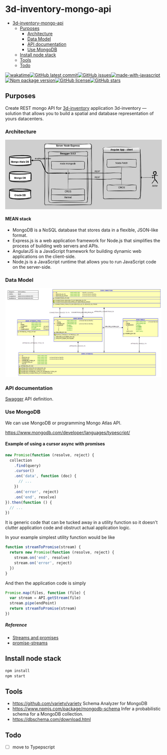 ﻿# 3d-inventory-mongo-api

- [3d-inventory-mongo-api](#3d-inventory-mongo-api)
  - [Purposes](#purposes)
    - [Architecture](#architecture)
    - [Data Model](#data-model)
    - [API documentation](#api-documentation)
    - [Use MongoDB](#use-mongodb)
  - [Install node stack](#install-node-stack)
  - [Tools](#tools)
  - [Todo](#todo)

[![wakatime](https://wakatime.com/badge/user/3bbeedbe-0c6a-4a01-b3cd-a85d319a03bf/project/018c29b5-69aa-44a9-823a-51170ee4eafb.svg)](https://wakatime.com/badge/user/3bbeedbe-0c6a-4a01-b3cd-a85d319a03bf/project/018c29b5-69aa-44a9-823a-51170ee4eafb)[![GitHub latest commit](https://badgen.net/github/last-commit/karol-preiskorn/3d-inventory-mongo-api)](https://GitHub.com/karol-preiskorn/3d-inventory-mongo-api/commit/)[![GitHub issues](https://img.shields.io/github/issues/karol-preiskorn/3d-inventory-mongo-api.svg)](https://GitHub.com/karol-preiskorn/3d-inventory-mongo-api/issues/)[![made-with-javascript](https://img.shields.io/badge/Made%20with-JavaScript-1f425f.svg)](https://www.javascript.com)[![Npm package version](https://badgen.net/npm/v/express)](https://npmjs.com/package/express)[![GitHub license](https://badgen.net/github/license/karol-preiskorn/3d-inventory-mongo-api)](https://github.com/karol-preiskorn/3d-inventory-mongo-api/blob/master/LICENSE)[![GitHub stars](https://img.shields.io/github/stars/karol-preiskorn/3d-inventory-mongo-api.svg?style=social&label=Star&maxAge=2592000)](https://GitHub.com/karol-preiskorn/3d-inventory-mongo-api/stargazers/)

## Purposes

Create REST mongo API for [3d-inventory](https://github.com/users/karol-preiskorn/3d-inventory-angular-ui) application 3d-inventory — solution that allows you to build a spatial and database representation of yours datacenters.

### Architecture

![Architecture 3d-inventory Mongo API](/assets/architecture.drawio.png)

#### MEAN stack

- MongoDB is a NoSQL database that stores data in a flexible, JSON-like format.
- Express.js is a web application framework for Node.js that simplifies the process of building web servers and APIs.
- AngularJS is a JavaScript framework for building dynamic web applications on the client-side.
- Node.js is a JavaScript runtime that allows you to run JavaScript code on the server-side.

### Data Model

![Data Model](/assets/3d-inventory.png)

### API documentation

[Swagger](https://app.swaggerhub.com/apis/karol-preiskorn/3d-inventory-rest-api/0.0.6#/) API definition.

### Use MongoDB

We can use MongoDB or programming Mongo Atlas API.

<https://www.mongodb.com/developer/languages/typescript/>

#### Example of using a cursor async with promises

```javascript
new Promise(function (resolve, reject) {
  collection
    .find(query)
    .cursor()
    .on('data', function (doc) {
      // ...
    })
    .on('error', reject)
    .on('end', resolve)
}).then(function () {
  // ...
})
```

It is generic code that can be tucked away in a utility function so it doesn't
clutter application code and obstruct actual application logic.

In your example simplest utility function would be like

```js
function streamToPromise(stream) {
  return new Promise(function (resolve, reject) {
    stream.on('end', resolve)
    stream.on('error', reject)
  })
}
```

And then the application code is simply

```js
Promise.map(files, function (file) {
  var stream = API.getStream(file)
  stream.pipe(endPoint)
  return streamToPromise(stream)
})
```

##### Reference

- [Streams and promises](https://github.com/petkaantonov/bluebird/issues/332#issuecomment-58326173)
- [promise-streams](https://github.com/spion/promise-streams)

## Install node stack

```bash
npm install
npm start
```

## Tools

- https://github.com/variety/variety Schema Analyzer for MongoDB
- https://www.npmjs.com/package/mongodb-schema Infer a probabilistic schema for a MongoDB collection.
- https://dbschema.com/download.html

## Todo

- [ ] move to Typepscript

